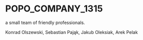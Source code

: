 # POPO_COMPANY_1315
a small team of friendly professionals.

Konrad Olszewski,
Sebastian Pająk,
Jakub Oleksiak,
Arek Pelak

